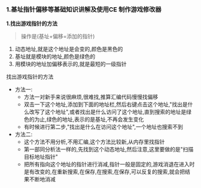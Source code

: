 ### 1.基址指针偏移等基础知识讲解及使用CE 制作游戏修改器

**1.找出游戏指针的方法**

> 操作是(基址+偏移=添加的指针)

1. 动态地址,就是这个地址是会变的,颜色是黑色的
2. 基址就是模块的地址,颜色是绿色的
3. 用模块的地址加偏移表示的,就是最短的一级指针

找出游戏指针的方法

- 方法一:
  - 方法一对新手来说很麻烦,很难找,推算汇编代码慢慢找偏移
  - 双击一下这个地址,添加到下面的地址栏,然后右键点击这个地址,"找出是什么改写了这个地址",或者找出是什么访问了这个地址,直到搜索的地址是绿色的为止,绿色的地址,表示的是基址,不再会发生变化
  - 有时候进行第二步,"找出是什么在访问这个地址",一个地址也搜索不到
- 方法二:
  - 这个方法不用分析,不用汇编,这个方法比较新,从内存里找指针
  - 第一部同分析法一样的,先找到这个动态地址,然后注意,这里要做的是"扫描目标地址指针"
  - 把所有指向这个地址的指针进行消减,指针一般是固定的,游戏消退在进入时是有改变的,在重新搜索,在保存,在搜索,在保存,可以反复的搜索,就会把结果不断地消减

